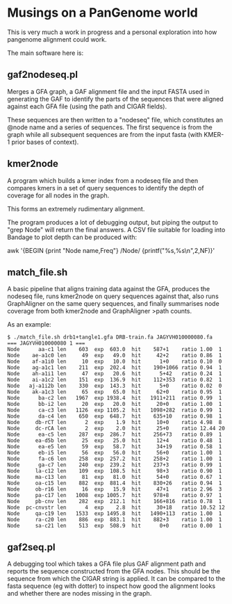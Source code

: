 Musings on a PanGenome world
============================

This is very much a work in progress and a personal exploration into
how pangenome alignment could work.

The main software here is:

gaf2nodeseq.pl
--------------

Merges a GFA graph, a GAF alignment file and the input FASTA used in
generating the GAF to identify the parts of the sequences that were
aligned against each GFA file (using the path and CIGAR fields).

These sequences are then written to a "nodeseq" file, which
constitutes an @node name and a series of sequences.  The first
sequence is from the graph while all subsequent sequences are from the
input fasta (with KMER-1 prior bases of context).


kmer2node
---------

A program which builds a kmer index from a nodeseq file and then
compares kmers in a set of query sequences to identify the depth of
coverage for all nodes in the graph.

This forms an extremely rudimentary alignment.

The program produces a lot of debugging output, but piping the output
to "grep Node" will return the final answers.  A CSV file suitable for
loading into Bandage to plot depth can be produced with:

awk '{BEGIN {print "Node name,Freq"} /Node/ {printf("%s,%s\n",$2,$NF)}'

match_file.sh
-------------

A basic pipeline that aligns training data against the GFA, produces
the nodeseq file, runs kmer2node on query sequences against that, also
runs GraphAligner on the same query sequences, and finally summarises
node coverage from both kmer2node and GraphAligner >path counts.

As an example:

```
$ ./match_file.sh drb1+tangle1.gfa DRB-train.fa JAGYVH010000080.fa
=== JAGYVH010000080 1 ===
Node      aa-c1	len    603	exp  603.0	hit    587+1	ratio 1.00	1
Node    ae-a1c0	len     49	exp   49.0	hit     42+2	ratio 0.86	1
Node    af-a1i0	len     10	exp   10.0	hit      1+0	ratio 0.10	0
Node    ag-a1c1	len    211	exp  202.4	hit    190+1066	ratio 0.94	1
Node    ah-a1i1	len     47	exp   20.6	hit      5+42	ratio 0.24	1
Node    ai-a1c2	len    151	exp  136.9	hit    112+353	ratio 0.82	1
Node   aj-a1i2b	len    330	exp  143.3	hit      5+0	ratio 0.02	0
Node    ak-a1c3	len     65	exp   65.0	hit     62+0	ratio 0.95	1
Node      ba-c2	len   1967	exp 1938.4	hit   1911+211	ratio 0.99	1
Node      bb-i2	len     20	exp   20.0	hit     20+0	ratio 1.00	1
Node      ca-c3	len   1126	exp 1105.2	hit   1098+282	ratio 0.99	1
Node      da-c4	len    650	exp  648.7	hit    635+10	ratio 0.98	1
Node     db-rCT	len      2	exp    1.9	hit     10+0	ratio 4.98	8
Node     dc-rCA	len      2	exp    2.0	hit     25+0	ratio 12.44	20
Node      ea-c5	len    287	exp  286.7	hit    256+73	ratio 0.89	1
Node     ea-d5b	len     25	exp   25.0	hit     12+4	ratio 0.48	1
Node      ea-e5	len     59	exp   58.7	hit     34+19	ratio 0.58	1
Node      eb-i5	len     56	exp   56.0	hit     56+0	ratio 1.00	1
Node      fa-c6	len    258	exp  257.2	hit    258+2	ratio 1.00	1
Node      ga-c7	len    240	exp  239.2	hit    237+3	ratio 0.99	1
Node     la-c12	len    109	exp  108.5	hit     98+3	ratio 0.90	1
Node     ma-c13	len     81	exp   81.0	hit     54+0	ratio 0.67	1
Node     oa-c15	len    882	exp  881.4	hit    830+26	ratio 0.94	1
Node     ob-r16	len     16	exp   15.9	hit     47+1	ratio 2.96	3
Node     pa-c17	len   1008	exp 1005.7	hit    978+8	ratio 0.97	1
Node     pb-cnv	len    282	exp  212.1	hit    166+816	ratio 0.78	1
Node  pc-cnvstr	len      4	exp    2.8	hit     30+18	ratio 10.52	12
Node     qa-c19	len   1533	exp 1495.8	hit   1490+113	ratio 1.00	1
Node     ra-c20	len    886	exp  883.1	hit    882+3	ratio 1.00	1
Node     sa-c21	len    513	exp  508.9	hit      0+0	ratio 0.00	1
```

gaf2seq.pl
----------

A debugging tool which takes a GFA file plus GAF alignment path and
reports the sequence constructed from the GFA nodes.  This should be
the sequence from which the CIGAR string is applied.  It can be
compared to the fasta sequence (eg with dotter) to inspect how good
the alignment looks and whether there are nodes missing in the graph.

